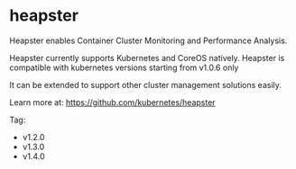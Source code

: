 # heapster
Heapster enables Container Cluster Monitoring and Performance Analysis.

Heapster currently supports Kubernetes and CoreOS natively. Heapster is compatible with kubernetes versions starting from v1.0.6 only

It can be extended to support other cluster management solutions easily.

Learn more at: https://github.com/kubernetes/heapster

Tag:
* v1.2.0
* v1.3.0
* v1.4.0
